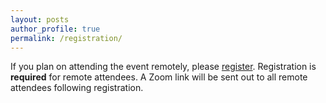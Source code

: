 ```yaml
---
layout: posts
author_profile: true
permalink: /registration/
---
```


If you plan on attending the event remotely, please [register](https://docs.google.com/forms/d/1Sz-kcFKpwddMh_IVJvnhu10UcWebFk6VMpnN_OP52zA/edit). Registration is **required** for remote attendees. A Zoom link will be sent out to all remote attendees following registration. 